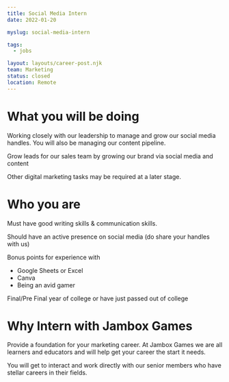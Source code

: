 ```yaml
---
title: Social Media Intern
date: 2022-01-20

myslug: social-media-intern

tags:
  - jobs

layout: layouts/career-post.njk
team: Marketing
status: closed
location: Remote
---
```

# What you will be doing
 
Working closely with our leadership to manage and grow our social media handles. You will also be managing our content pipeline.
 
Grow leads for our sales team by growing our brand via social media and content
 
Other digital marketing tasks may be required at a later stage.
# Who you are
 
Must have good writing skills & communication skills.
 
Should have an active presence on social media (do share your handles with us)
 
Bonus points for experience with
* Google Sheets or Excel
* Canva
* Being an avid gamer
 
Final/Pre Final year of college or have just passed out of college
# Why Intern with Jambox Games
 
Provide a foundation for your marketing career. At Jambox Games we are all learners and educators and will help get your career the start it needs.
 
You will get to interact and work directly with our senior members who have stellar careers in their fields.
